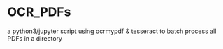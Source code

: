 # OCR_PDFs
a python3/jupyter script using ocrmypdf &amp; tesseract to batch process all PDFs in a directory 
